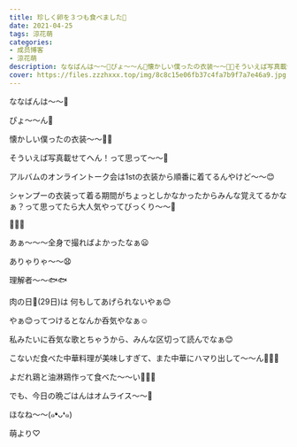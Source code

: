 ```yaml
---
title: 珍しく卵を３つも食べました🥚
date: 2021-04-25
tags: 涼花萌
categories: 
- 成员博客
- 涼花萌
description: ななばんは〜〜🌝ぴょ〜〜ん🐸懐かしい僕ったの衣装〜〜🌼🌸そういえば写真載せてへん！って思って〜〜🤭アルバムのオンライントー...
cover: https://files.zzzhxxx.top/img/8c8c15e06fb37c4fa7b9f7a7e46a9.jpg 
---
```







ななばんは〜〜🌝






ぴょ〜〜ん🐸







懐かしい僕ったの衣装〜〜🌼🌸






そういえば写真載せてへん！って思って〜〜🤭










アルバムのオンライントーク会は1stの衣装から順番に着てるんやけど〜〜😊









シャンプーの衣装って着る期間がちょっとしかなかったからみんな覚えてるかなぁ？って思ってたら大人気やってびっくり〜〜🌰




🧴🌸🍯







あぁ〜〜〜全身で撮ればよかったなぁ😦




ありゃりゃ〜〜😧











理解者〜〜🐟🐟












肉の日🥩(29日)は
何もしてあげられないやぁ😊




やぁ😊ってつけるとなんか呑気やなぁ☺️






私みたいに呑気な歌とちゃうから、みんな区切って読んでなぁ😊










こないだ食べた中華料理が美味しすぎて、また中華にハマり出して〜〜ん🍜🥟🍥


よだれ鶏と油淋鶏作って食べた〜〜い🤤💓💓





でも、今日の晩ごはんはオムライス〜〜🥚










ほなね〜〜(๑❛ᴗ❛๑)



萌より♡


